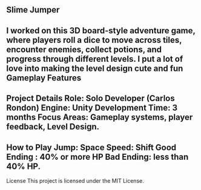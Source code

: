 Slime Jumper
---------------
I worked on this 3D board-style adventure game, where players roll a dice to move across tiles, encounter enemies, collect potions, and progress through different levels. I put a lot of love into making the level design cute and fun
Gameplay Features
-------------------
Project Details
 Role: Solo Developer (Carlos Rondon)
 Engine: Unity 
 Development Time: 3 months
 Focus Areas: Gameplay systems, player feedback, Level Design.
-----------
How to Play
Jump: Space
Speed: Shift
Good Ending : 40% or more HP
Bad Ending: less than 40% HP.
-----------
License
This project is licensed under the MIT License.
